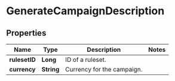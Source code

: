 

# GenerateCampaignDescription

## Properties

Name | Type | Description | Notes
------------ | ------------- | ------------- | -------------
**rulesetID** | **Long** | ID of a ruleset. | 
**currency** | **String** | Currency for the campaign. | 



